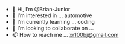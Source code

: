- 👋 Hi, I’m @Brian-Junior
- 👀 I’m interested in ... automotive
- 🌱 I’m currently learning ... coding
- 💞️ I’m looking to collaborate on ...
- 📫 How to reach me ... xr100bj@gmail.com


